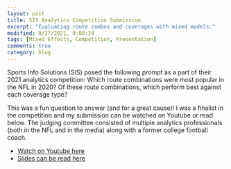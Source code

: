 ```yaml
---
layout: post
title: SIS Analytics Competition Submission
excerpt: "Evaluating route combos and coverages with mixed models."
modified: 8/27/2021, 9:00:24
tags: [Mixed Effects, Competition, Presentation]
comments: true
category: blog
---
```


Sports Info Solutions (SIS) posed the following prompt as a part of their 2021 analytics competition: Which route combinations were most popular in the NFL in 2020? Of these route combinations, which perform best against each coverage type?

This was a fun question to answer (and for a great cause)! I was a finalist in the competition and my submission can be watched on Youtube or read below. The judging committee consisted of multiple analytics professionals (both in the NFL and in the media) along with a former college football coach.
- [Watch on Youtube here](https://youtu.be/efSjcSl4_lA?t=2605)
- [Slides can be read here](https://github.com/jchernak96/AnalyticsChallenge2021/blob/main/Submissions/jtchernak%40comcast.net/Sports%20Info%20Solutions%20Analytics%20Challenge.pdf)


